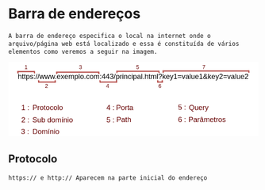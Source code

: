 # Barra de endereços 
	A barra de endereço especifica o local na internet onde o arquivo/página web está localizado e essa é constituída de vários elementos como veremos a seguir na imagem. 

![Barra de Ferramentas atributos](images/URL.drawio.png)
	
## Protocolo 
	https:// e http:// Aparecem na parte inicial do endereço 